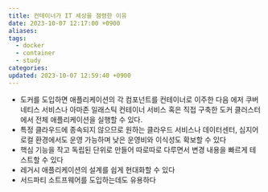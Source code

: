 ```yaml
---
title: 컨테이너가 IT 세상을 점령한 이유
date: 2023-10-07 12:17:00 +0900
aliases: 
tags:
  - docker
  - container
  - study
categories: 
updated: 2023-10-07 12:59:40 +0900
---
```


- 도커를 도입하면 애플리케이션의 각 컴포넌트를 컨테이너로 이주한 다음 에저 쿠버네티스 서비스나 아마존 일래스틱 컨테이너 서비스 혹은 직접 구축한 도커 클러스터에서 전체 애플리케이션을 실행할 수 있다.
- 특정 클라우드에 종속되지 않으므로 원하는 클라우드 서비스나 데이터센터, 심지어 로컬 환경에서도 운영 가능하며 낮은 운영비와 이식성도 확보할 수 있다
- 핵심 기능을 작고 독립된 단위로 만들어 따로따로 다루면서 변경 내용을 빠르게 테스트할 수 있다
- 레거시 애플리케이션의 설계를 쉽게 현대화할 수 있다
- 서드파티 소트프웨어를 도입하는데도 유용하다
